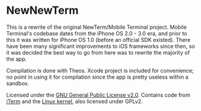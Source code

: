 # NewNewTerm
This is a rewrite of the original NewTerm/Mobile Terminal project. Mobile Terminal's codebase dates from the iPhone OS 2.0 - 3.0 era, and prior to this it was written for iPhone OS 1.0 (before an official SDK existed). There have been many significant improvements to iOS frameworks since then, so it was decided the best way to go from here was to rewrite the majority of the app.

Compilation is done with Theos. Xcode project is included for convenience; no point in using it for compilation since the app is pretty useless within a sandbox.

Licensed under the [GNU General Public License v2.0](https://www.gnu.org/licenses/gpl-2.0.html). Contains code from [iTerm](http://iterm.sourceforge.net) and the [Linux kernel](https://kernel.org), also licensed under GPLv2.
